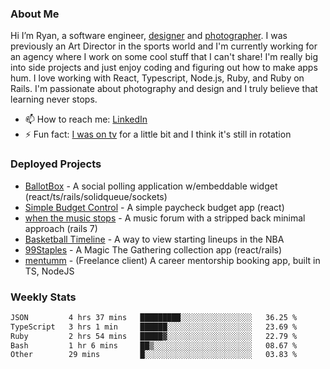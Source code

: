 ### About Me
Hi I’m Ryan, a software engineer, [designer](https://www.denvermullets.com/video) and [photographer](https://www.denvermullets.com/). I was previously an Art Director in the sports world and I'm currently working for an agency where I work on some cool stuff that I can't share! I'm really big into side projects and just enjoy coding and figuring out how to make apps hum. I love working with React, Typescript, Node.js, Ruby, and Ruby on Rails. I'm passionate about photography and design and I truly believe that learning never stops.

- 📫 How to reach me: [LinkedIn](https://www.linkedin.com/in/ryanvaznis)
- ⚡ Fun fact: [I was on tv](https://vimeo.com/381425882) for a little bit and I think it's still in rotation

### Deployed Projects
- [BallotBox](https://voteballotbox.com/) - A social polling application w/embeddable widget (react/ts/rails/solidqueue/sockets)
- [Simple Budget Control](https://simplebudgetcontrol.com/) - A simple paycheck budget app (react)
- [when the music stops](https://whenthemusicstops.net) - A music forum with a stripped back minimal approach (rails 7)
- [Basketball Timeline](https://basketball-timeline.com/?team=PHO&year=2023) - A way to view starting lineups in the NBA
- [99Staples](https://www.99staples.com/collections/denvermullets/9) - A Magic The Gathering collection app (react/rails)
- [mentumm](https://portal.mentumm.com/) - (Freelance client) A career mentorship booking app, built in TS, NodeJS

### Weekly Stats
<!--START_SECTION:waka-->

```txt
JSON         4 hrs 37 mins   █████████░░░░░░░░░░░░░░░░   36.25 %
TypeScript   3 hrs 1 min     ██████░░░░░░░░░░░░░░░░░░░   23.69 %
Ruby         2 hrs 54 mins   █████▓░░░░░░░░░░░░░░░░░░░   22.79 %
Bash         1 hr 6 mins     ██▒░░░░░░░░░░░░░░░░░░░░░░   08.67 %
Other        29 mins         █░░░░░░░░░░░░░░░░░░░░░░░░   03.83 %
```

<!--END_SECTION:waka-->
